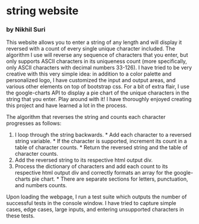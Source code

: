 # string website
### by Nikhil Suri

This website allows you to enter a string of any length and will display it reversed with a count of every single unique character included. The algorithm I use will reverse any sequence of characters that you enter, but only supports ASCII characters in its uniqueness count (more specifically, only ASCII characters with decimal numbers 33-126). I have tried to be very creative with this very simple idea: in addition to a color palette and personalized logo, I have customized the input and output areas, and various other elements on top of bootstrap css. For a bit of extra flair, I use the google-charts API to display a pie chart of the unique characters in the string that you enter. Play around with it! I have thoroughly enjoyed creating this project and have learned a lot in the process.

The algorithm that reverses the string and counts each character progresses as follows:
  1. I loop through the string backwards.
    * Add each character to a reversed string variable.
    * If the character is supported, increment its count in a table of character counts.
    * Return the reversed string and the table of character counts.
  2. Add the reversed string to its respective html output div.
  3. Process the dictionary of characters and add each count to its respective html output div and correctly formats an array for the google-charts pie chart.
    * There are separate sections for letters, punctuation, and numbers counts.

Upon loading the webpage, I run a test suite which outputs the number of successful tests in the console window. I have tried to capture simple cases, edge cases, large inputs, and entering unsupported characters in these tests.
